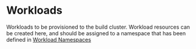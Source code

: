 # Workloads

Workloads to be provisioned to the build cluster. Workload resources can be created here, and should be assigned to a namespace that has been defined in [Workload Namespaces](../workload-namespaces)
